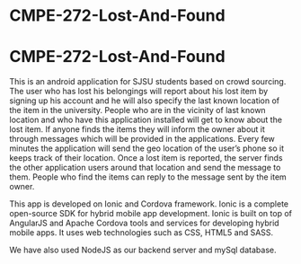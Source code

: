 # CMPE-272-Lost-And-Found

# CMPE-272-Lost-And-Found

This is an android application for SJSU students based on crowd sourcing.
The user who has lost his belongings will report about his lost item by
signing up his account and he will also specify the last known location of
the item in the university. People who are in the vicinity of last known
location and who have this application installed will get to know about
the lost item. If anyone finds the items they will inform the owner about
it through messages which will be provided in the applications. Every few
minutes the application will send the geo location of the user’s phone so
it keeps track of their location. Once a lost item is reported, the server
finds the other application users around that location and send the message
to them. People who find the items can reply to the message sent by the
item owner.

This app is developed on Ionic and Cordova framework. Ionic is a complete open-source SDK for hybrid mobile app development. Ionic is built on top of AngularJS and Apache Cordova tools and services for developing hybrid mobile apps. It uses web technologies such as CSS, HTML5 and SASS.

We have also used NodeJS as our backend server and mySql database. 



